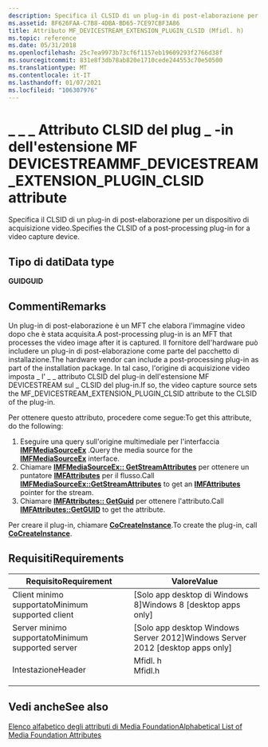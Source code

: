 ```yaml
---
description: Specifica il CLSID di un plug-in di post-elaborazione per un dispositivo di acquisizione video.
ms.assetid: 8F626FAA-C7B8-4DBA-BD65-7CE97CBF3A86
title: Attributo MF_DEVICESTREAM_EXTENSION_PLUGIN_CLSID (Mfidl. h)
ms.topic: reference
ms.date: 05/31/2018
ms.openlocfilehash: 25c7ea9973b73cf6f1157eb19609293f2766d38f
ms.sourcegitcommit: 831e8f3db78ab820e1710cede244553c70e50500
ms.translationtype: MT
ms.contentlocale: it-IT
ms.lasthandoff: 01/07/2021
ms.locfileid: "106307976"
---
```

# <a name="mf_devicestream_extension_plugin_clsid-attribute"></a><span data-ttu-id="553a7-103">\_ \_ \_ Attributo CLSID del plug \_ -in dell'estensione MF DEVICESTREAM</span><span class="sxs-lookup"><span data-stu-id="553a7-103">MF\_DEVICESTREAM\_EXTENSION\_PLUGIN\_CLSID attribute</span></span>

<span data-ttu-id="553a7-104">Specifica il CLSID di un plug-in di post-elaborazione per un dispositivo di acquisizione video.</span><span class="sxs-lookup"><span data-stu-id="553a7-104">Specifies the CLSID of a post-processing plug-in for a video capture device.</span></span>

## <a name="data-type"></a><span data-ttu-id="553a7-105">Tipo di dati</span><span class="sxs-lookup"><span data-stu-id="553a7-105">Data type</span></span>

<span data-ttu-id="553a7-106">**GUID**</span><span class="sxs-lookup"><span data-stu-id="553a7-106">**GUID**</span></span>

## <a name="remarks"></a><span data-ttu-id="553a7-107">Commenti</span><span class="sxs-lookup"><span data-stu-id="553a7-107">Remarks</span></span>

<span data-ttu-id="553a7-108">Un plug-in di post-elaborazione è un MFT che elabora l'immagine video dopo che è stata acquisita.</span><span class="sxs-lookup"><span data-stu-id="553a7-108">A post-processing plug-in is an MFT that processes the video image after it is captured.</span></span> <span data-ttu-id="553a7-109">Il fornitore dell'hardware può includere un plug-in di post-elaborazione come parte del pacchetto di installazione.</span><span class="sxs-lookup"><span data-stu-id="553a7-109">The hardware vendor can include a post-processing plug-in as part of the installation package.</span></span> <span data-ttu-id="553a7-110">In tal caso, l'origine di acquisizione video imposta \_ l' \_ \_ attributo CLSID del plug-in dell'estensione MF DEVICESTREAM sul \_ CLSID del plug-in.</span><span class="sxs-lookup"><span data-stu-id="553a7-110">If so, the video capture source sets the MF\_DEVICESTREAM\_EXTENSION\_PLUGIN\_CLSID attribute to the CLSID of the plug-in.</span></span>

<span data-ttu-id="553a7-111">Per ottenere questo attributo, procedere come segue:</span><span class="sxs-lookup"><span data-stu-id="553a7-111">To get this attribute, do the following:</span></span>

1.  <span data-ttu-id="553a7-112">Eseguire una query sull'origine multimediale per l'interfaccia [**IMFMediaSourceEx**](/windows/desktop/api/mfidl/nn-mfidl-imfmediasourceex) .</span><span class="sxs-lookup"><span data-stu-id="553a7-112">Query the media source for the [**IMFMediaSourceEx**](/windows/desktop/api/mfidl/nn-mfidl-imfmediasourceex) interface.</span></span>
2.  <span data-ttu-id="553a7-113">Chiamare [**IMFMediaSourceEx:: GetStreamAttributes**](/windows/desktop/api/mfidl/nf-mfidl-imfmediasourceex-getstreamattributes) per ottenere un puntatore [**IMFAttributes**](/windows/desktop/api/mfobjects/nn-mfobjects-imfattributes) per il flusso.</span><span class="sxs-lookup"><span data-stu-id="553a7-113">Call [**IMFMediaSourceEx::GetStreamAttributes**](/windows/desktop/api/mfidl/nf-mfidl-imfmediasourceex-getstreamattributes) to get an [**IMFAttributes**](/windows/desktop/api/mfobjects/nn-mfobjects-imfattributes) pointer for the stream.</span></span>
3.  <span data-ttu-id="553a7-114">Chiamare [**IMFAttributes:: GetGuid**](/windows/desktop/api/mfobjects/nf-mfobjects-imfattributes-getguid) per ottenere l'attributo.</span><span class="sxs-lookup"><span data-stu-id="553a7-114">Call [**IMFAttributes::GetGUID**](/windows/desktop/api/mfobjects/nf-mfobjects-imfattributes-getguid) to get the attribute.</span></span>

<span data-ttu-id="553a7-115">Per creare il plug-in, chiamare [**CoCreateInstance**](/windows/win32/api/combaseapi/nf-combaseapi-cocreateinstance).</span><span class="sxs-lookup"><span data-stu-id="553a7-115">To create the plug-in, call [**CoCreateInstance**](/windows/win32/api/combaseapi/nf-combaseapi-cocreateinstance).</span></span>

## <a name="requirements"></a><span data-ttu-id="553a7-116">Requisiti</span><span class="sxs-lookup"><span data-stu-id="553a7-116">Requirements</span></span>



| <span data-ttu-id="553a7-117">Requisito</span><span class="sxs-lookup"><span data-stu-id="553a7-117">Requirement</span></span> | <span data-ttu-id="553a7-118">Valore</span><span class="sxs-lookup"><span data-stu-id="553a7-118">Value</span></span> |
|-------------------------------------|------------------------------------------------------------------------------------|
| <span data-ttu-id="553a7-119">Client minimo supportato</span><span class="sxs-lookup"><span data-stu-id="553a7-119">Minimum supported client</span></span><br/> | <span data-ttu-id="553a7-120">\[Solo app desktop di Windows 8\]</span><span class="sxs-lookup"><span data-stu-id="553a7-120">Windows 8 \[desktop apps only\]</span></span><br/>                                         |
| <span data-ttu-id="553a7-121">Server minimo supportato</span><span class="sxs-lookup"><span data-stu-id="553a7-121">Minimum supported server</span></span><br/> | <span data-ttu-id="553a7-122">\[Solo app desktop Windows Server 2012\]</span><span class="sxs-lookup"><span data-stu-id="553a7-122">Windows Server 2012 \[desktop apps only\]</span></span><br/>                               |
| <span data-ttu-id="553a7-123">Intestazione</span><span class="sxs-lookup"><span data-stu-id="553a7-123">Header</span></span><br/>                   | <dl> <span data-ttu-id="553a7-124"><dt>Mfidl. h</dt></span><span class="sxs-lookup"><span data-stu-id="553a7-124"><dt>Mfidl.h</dt></span></span> </dl> |



## <a name="see-also"></a><span data-ttu-id="553a7-125">Vedi anche</span><span class="sxs-lookup"><span data-stu-id="553a7-125">See also</span></span>

<dl> <dt>

[<span data-ttu-id="553a7-126">Elenco alfabetico degli attributi di Media Foundation</span><span class="sxs-lookup"><span data-stu-id="553a7-126">Alphabetical List of Media Foundation Attributes</span></span>](alphabetical-list-of-media-foundation-attributes.md)
</dt> </dl>

 

 
